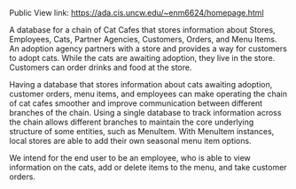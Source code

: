 Public View link: https://ada.cis.uncw.edu/~enm6624/homepage.html

A database for a chain of Cat Cafes that stores information about Stores, Employees, Cats, Partner Agencies, Customers, Orders, and Menu Items. An adoption agency partners with a store and provides a way for customers to adopt cats. While the cats are awaiting adoption, they live in the store. Customers can order drinks and food at the store. 

Having a database that stores information about cats awaiting adoption, customer orders, menu items, and employees can make operating the chain of cat cafes smoother and improve communication between different branches of the chain. Using a single database to track information across the chain allows different branches to maintain the core underlying structure of some entities, such as MenuItem. With MenuItem instances, local stores are able to add their own seasonal menu item options. 

We intend for the end user to be an employee, who is able to view information on the cats, add or delete items to the menu, and take customer orders.  
